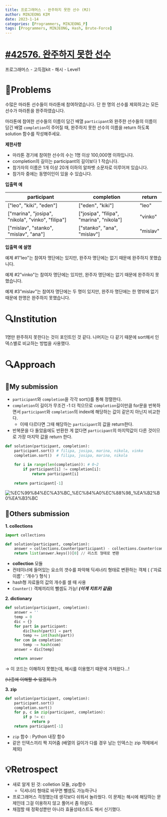 ```yaml
---
title: 프로그래머스 - 완주하지 못한 선수 (MJ)
author: MINJEONG KIM
date: 2023-1-14
categories: [Programmers, MINJEONG_P]
tags: [Programmers, MINJEONG, Hash, Brute-Force]
---
```


# [#42576.  완주하지 못한 선수](https://school.programmers.co.kr/learn/courses/30/lessons/42576)

프로그래머스 - 고득점kit - 해시 - Level1

# 📖Problems

수많은 마라톤 선수들이 마라톤에 참여하였습니다. 단 한 명의 선수를 제외하고는 모든 선수가 마라톤을 완주하였습니다.

마라톤에 참여한 선수들의 이름이 담긴 배열 `participant`와 완주한 선수들의 이름이 담긴 배열 `completion`이 주어질 때, 완주하지 못한 선수의 이름을 return 하도록 solution 함수를 작성해주세요.

**제한사항**

- 마라톤 경기에 참여한 선수의 수는 1명 이상 100,000명 이하입니다.
- completion의 길이는 participant의 길이보다 1 작습니다.
- 참가자의 이름은 1개 이상 20개 이하의 알파벳 소문자로 이루어져 있습니다.
- 참가자 중에는 동명이인이 있을 수 있습니다.

**입출력 예**

| participant | completion | return |
| --- | --- | --- |
| ["leo", "kiki", "eden"] | ["eden", "kiki"] | "leo" |
| ["marina", "josipa", "nikola", "vinko", "filipa"] | ["josipa", "filipa", "marina", "nikola"] | "vinko" |
| ["mislav", "stanko", "mislav", "ana"] | ["stanko", "ana", "mislav"] | "mislav" |

**입출력 예 설명**

예제 #1"leo"는 참여자 명단에는 있지만, 완주자 명단에는 없기 때문에 완주하지 못했습니다.

예제 #2"vinko"는 참여자 명단에는 있지만, 완주자 명단에는 없기 때문에 완주하지 못했습니다.

예제 #3"mislav"는 참여자 명단에는 두 명이 있지만, 완주자 명단에는 한 명밖에 없기 때문에 한명은 완주하지 못했습니다.

# 🔍Institution

1명만 완주하지 못한다는 것이 포인트인 것 같다. 나머지는 다 같기 때문에 sort해서 인덱스별로 비교하는 방법을 사용했다.

# 🔍Approach

## 🚩My submission

- `participant`와 `completion`을 각각 sort()를 통해 정렬한다.
- `completion`이 길이가 무조건 -1 더 적으므로 `completion`길이만큼 for문을 반복하면서 `participant`와 `completion`의 index에 해당하는 값이 같은지 아닌지 비교한다.
    - 이때 다르다면 그때 해당하는 `participant`의 값을 return한다.
- 반복문을 다 돌았음에도 반환한 게 없다면 `participant`의 마지막값이 다른 것이므로 가장 마지막 값을 return 한다.

```python
def solution(participant, completion):
    participant.sort() # filipa, josipa, marina, nikola, vinko
    completion.sort()  # filipa, josipa, marina, nikola
    
    for i in range(len(completion)): # 0~2
        if participant[i] != completion[i]: 
            return participant[i]
    
    return participant[-1]
```
![%EC%99%84%EC%A3%BC_%EC%84%A0%EC%88%98_%EA%B2%B0%EA%B3%BC](https://user-images.githubusercontent.com/101111603/212504124-04ef5d86-a95e-42c4-a4ca-4fff4a792897.jpg)


## 🚩Others submission

**1. collections**

```python
import collections

def solution(participant, completion):
    answer = collections.Counter(participant) - collections.Counter(completion)
    return list(answer.keys())[0] // 리스트 형태로 변환
```

- **collection** 모듈
- 컨테이너에 들어있는 요소의 갯수를 파악해 딕셔너리 형태로 변환하는 객체 ( {'자료 이름' : '개수'} 형식 )
- hash형 자료들의 값의 개수를 셀 때 사용
- `Counter()` 객체끼리의 뺄셈도 가능! ***(이게 치트키 같음)***

**2. dictionary**

```python
def solution(participant, completion):
    answer = ''
    temp = 0
    dic = {}
    for part in participant:
        dic[hash(part)] = part
        temp += int(hash(part))
    for com in completion:
        temp -= hash(com)
    answer = dic[temp]

    return answer
```

→ 이 코드는 이해하지 못했는데, 해시를 이용했기 때문에 가져왔다…!

~~(나중에 이해할 수 있겠지..?)~~

**3. zip**

```python
def solution(participant, completion):
    participant.sort()
    completion.sort()
    for p, c in zip(participant, completion):
        if p != c:
            return p
    return participant[-1]
```

- `zip` 함수 : Python 내장 함수
- 같은 인덱스끼리 짝 지어줌 (배열의 길이가 다를 경우 남는 인덱스는 zip 객체에서 제외)

# 💡Retrospect

- 새로 알게 된 것: colletion 모듈, zip함수
    - 딕셔너리 형태로 바꾸면 뺄셈도 가능하구나
- 프로그래머스 걱정했는데 생각보다 쉬워서 놀라웠다. 이 문제는 해시에 해당하는 문제인데 그걸 이용하지 않고 풀어서 좀 아쉽다.
- 채점할 때 정확성뿐만 아니라 효율성테스트도 해서 신기했다.

